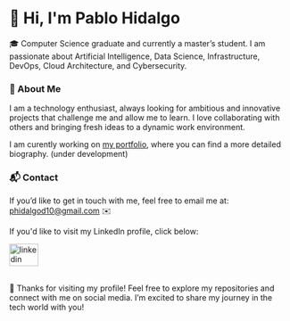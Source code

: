# 👋 Hi, I'm Pablo Hidalgo

🎓 Computer Science graduate and currently a master’s student. I am passionate about Artificial Intelligence, Data Science, Infrastructure, DevOps, Cloud Architecture, and Cybersecurity.

### 🚀 About Me
I am a technology enthusiast, always looking for ambitious and innovative projects that challenge me and allow me to learn. I love collaborating with others and bringing fresh ideas to a dynamic work environment.

I am curently working on [my portfolio](https://pablohd10.github.io/portfolio/), where you can find a more detailed biography. (under development)

### 📬 Contact
If you’d like to get in touch with me, feel free to email me at: <phidalgod10@gmail.com> ✉️

If you'd like to visit my LinkedIn profile, click below:

<div align="left">
  <a href="https://www.linkedin.com/in/pablo-hidalgo-delgado/" target="_blank">
    <img src="https://raw.githubusercontent.com/maurodesouza/profile-readme-generator/master/src/assets/icons/social/linkedin/default.svg" width="52" height="40" alt="linkedin logo"  />
  </a>
</div>

<br>

🎉 Thanks for visiting my profile!
Feel free to explore my repositories and connect with me on social media. I’m excited to share my journey in the tech world with you!


<!--
**pablohd10/pablohd10** is a ✨ _special_ ✨ repository because its `README.md` (this file) appears on your GitHub profile.

Here are some ideas to get you started:

- 🔭 I’m currently working on ...
- 🌱 I’m currently learning ...
- 👯 I’m looking to collaborate on ...
- 🤔 I’m looking for help with ...
- 💬 Ask me about ...
- 📫 How to reach me: ...
- 😄 Pronouns: ...
- ⚡ Fun fact: ...
-->


<!--
<div align="center">
  <img src="https://streak-stats.demolab.com?user=pablohd10&locale=en&mode=daily&theme=dark&hide_border=false&border_radius=5&order=3" height="220" alt="streak graph"  />
</div>

###
-->

